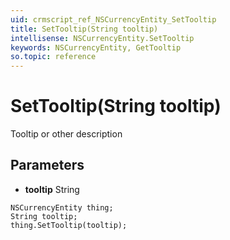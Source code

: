 ```yaml
---
uid: crmscript_ref_NSCurrencyEntity_SetTooltip
title: SetTooltip(String tooltip)
intellisense: NSCurrencyEntity.SetTooltip
keywords: NSCurrencyEntity, GetTooltip
so.topic: reference
---
```


# SetTooltip(String tooltip)

Tooltip or other description

## Parameters

* **tooltip** String

```crmscript
NSCurrencyEntity thing;
String tooltip;
thing.SetTooltip(tooltip);
```

